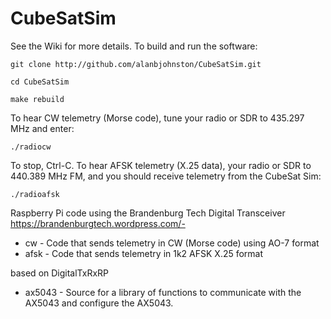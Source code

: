 # CubeSatSim

See the Wiki for more details. To build and run the software:

`git clone http://github.com/alanbjohnston/CubeSatSim.git`

`cd CubeSatSim`

`make rebuild`

To hear CW telemetry (Morse code), tune your radio or SDR to 435.297 MHz and enter:

`./radiocw`

To stop, Ctrl-C.  To hear AFSK telemetry (X.25 data), your radio or SDR to 440.389 MHz FM, and you should receive telemetry from the CubeSat Sim:

`./radioafsk`

Raspberry Pi code using the Brandenburg Tech Digital Transceiver 
     https://brandenburgtech.wordpress.com/- 
     
 - cw - Code that sends telemetry in CW (Morse code) using AO-7 format
 - afsk - Code that sends telemetry in 1k2 AFSK X.25 format

based on DigitalTxRxRP

- ax5043 - Source for a library of functions to communicate with the AX5043 and configure the AX5043.

